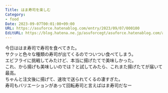 ```yaml
---
Title: はま寿司を楽しむ
Category:
- food
Date: 2023-09-07T00:01:00+09:00
URL: https://asuforce.hatenablog.com/entry/2023/09/07/000100
EditURL: https://blog.hatena.ne.jp/asuforcegt/asuforce.hatenablog.com/atom/entry/820878482966403303
---
```


今日ははま寿司で寿司を食べてきた。  
サクッと色々な種類の寿司が出てくるのでついつい食べてしまう。  
エビフライに挑戦してみたけど、本当に揚げたてで美味しかった。  
これ、から揚げも美味しいのでは？と試してみたら、これまた揚げたてが届いて最高。  
ちゃんと注文後に揚げて、速攻で送られてくるの凄すぎた。  
寿司もバリエーションがあって回転寿司と言えばはま寿司だなー
